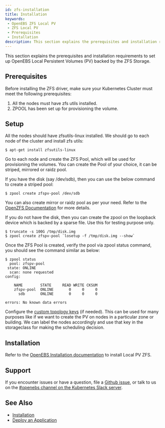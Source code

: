 ```yaml
---
id: zfs-installation
title: Installation
keywords:
 - OpenEBS ZFS Local PV
 - ZFS Local PV
 - Prerequisites
 - Installation
description: This section explains the prerequisites and installation requirements to set up OpenEBS Local Persistent Volumes (PV) backed by the ZFS Storage. 
---
```


This section explains the prerequisites and installation requirements to set up OpenEBS Local Persistent Volumes (PV) backed by the ZFS Storage. 

## Prerequisites

Before installing the ZFS driver, make sure your Kubernetes Cluster must meet the following prerequisites:

1. All the nodes must have zfs utils installed.
2. ZPOOL has been set up for provisioning the volume.

## Setup

All the nodes should have zfsutils-linux installed. We should go to each node of the cluster and install zfs utils:

```
$ apt-get install zfsutils-linux
```

Go to each node and create the ZFS Pool, which will be used for provisioning the volumes. You can create the Pool of your choice, it can be striped, mirrored or raidz pool.

If you have the disk (say /dev/sdb), then you can use the below command to create a striped pool:

```
$ zpool create zfspv-pool /dev/sdb
```

You can also create mirror or raidz pool as per your need. Refer to the [OpenZFS Documentation](https://openzfs.github.io/openzfs-docs/) for more details.

If you do not have the disk, then you can create the zpool on the loopback device which is backed by a sparse file. Use this for testing purpose only.

```
$ truncate -s 100G /tmp/disk.img
$ zpool create zfspv-pool `losetup -f /tmp/disk.img --show`
```

Once the ZFS Pool is created, verify the pool via zpool status command, you should see the command similar as below:

```
$ zpool status
  pool: zfspv-pool
 state: ONLINE
  scan: none requested
config:

	NAME        STATE     READ WRITE CKSUM
	zfspv-pool  ONLINE       0     0     0
	  sdb       ONLINE       0     0     0

errors: No known data errors
```

Configure the [custom topology keys](../../../faqs/faqs.md#how-to-add-custom-topology-key-to-local-pv-zfs-driver) (if needed). This can be used for many purposes like if we want to create the PV on nodes in a particular zone or building. We can label the nodes accordingly and use that key in the storageclass for making the scheduling decision.

## Installation

Refer to the [OpenEBS Installation documentation](../../../quickstart-guide/installation.md) to install Local PV ZFS.

## Support

If you encounter issues or have a question, file a [Github issue](https://github.com/openebs/openebs/issues/new), or talk to us on the [#openebs channel on the Kubernetes Slack server](https://kubernetes.slack.com/messages/openebs/).

## See Also

- [Installation](../../../quickstart-guide/installation.md)
- [Deploy an Application](../../../quickstart-guide/deploy-a-test-application.md)

